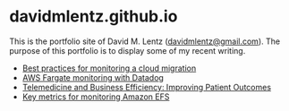 # davidmlentz.github.io
This is the portfolio site of David M. Lentz (davidmlentz@gmail.com). The purpose of this portfolio is to display some of my recent writing.

* [Best practices for monitoring a cloud migration](https://www.datadoghq.com/blog/cloud-migration-monitoring/)
* [AWS Fargate monitoring with Datadog](https://www.datadoghq.com/blog/aws-fargate-monitoring-with-datadog/)
* [Telemedicine and Business Efficiency: Improving Patient Outcomes](http://davidmlentz.github.io/white_paper.pdf)
* [Key metrics for monitoring Amazon EFS](https://www.datadoghq.com/blog/amazon-efs-metrics/)

